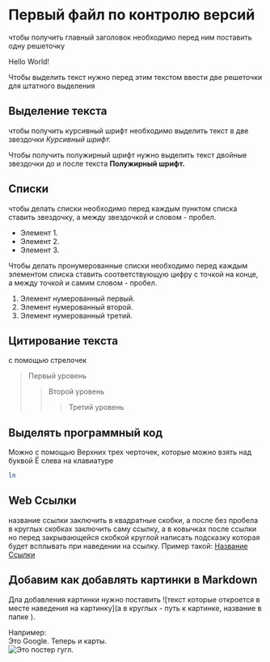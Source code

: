 # Первый файл по контролю версий
чтобы получить главный заголовок необходимо перед ним поставить одну решеточку


Hello World!


Чтобы выделить текст нужно перед этим текстом ввести две решеточки для штатного выделения
## Выделение текста


чтобы получить курсивный шрифт необходимо выделить текст в две звездочки 
*Курсивный шрифт.* 


Чтобы получить полужирный шрифт нужно выделить текст двойные звездочки до и после текста
**Полужирный шрифт.**


## Списки
чтобы делать списки необходимо перед каждым пунктом списка ставить звездочку, а между звездочкой и словом - пробел.

* Элемент 1.
* Элемент 2.
* Элемент 3. 

Чтобы делать пронумерованные списки необходимо перед каждым элементом списка ставить соответствующую цифру с точкой на конце, а между точкой и самим словом - пробел.
1. Элемент нумерованный первый.
2. Элемент нумерованный второй.
3. Элемент нумерованный третий.

## Цитирование текста 

с помощью стрелочек 
> Первый уровень
>> Второй уровень
>>> Третий уровень

## Выделять программный код
Можно с помощью Верхних трех черточек, которые можно взять над буквой Ё слева на клавиатуре
```sh 
ln 
```
## Web Ссылки 
название ссылки заключить в квадратные скобки, а после без пробела в круглых скобках заключить саму ссылку, а в ковычках после ссылки но перед закрывающейся скобкой круглой написать подсказку которая будет всплывать при наведении на ссылку. 
Пример такой: [Название Ссылки](http.example.com "Подсказка") 

## Добавим как добавлять картинки в Markdown
Дла добавления картинки нужно поставить ![текст которые откроется в месте наведения на картинку](а в круглых - путь к картинке, название в папке ).

Например:  
Это Google. Теперь и карты.  
![Это постер гугл](GoogleVintagePoster.jpg). 